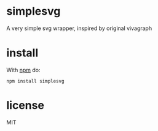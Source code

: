 # simplesvg

A very simple svg wrapper, inspired by original vivagraph

# install

With [npm](https://npmjs.org) do:

```
npm install simplesvg
```

# license

MIT

